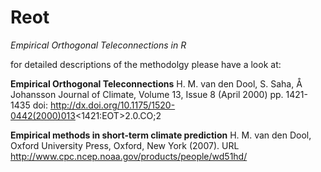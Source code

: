 Reot
====

*Empirical Orthogonal Teleconnections in R*



for detailed descriptions of the methodolgy please have a look at:

**Empirical Orthogonal Teleconnections**
H. M. van den Dool, S. Saha, Å Johansson
Journal of Climate, Volume 13, Issue 8 (April 2000) pp. 1421-1435
doi: http://dx.doi.org/10.1175/1520-0442(2000)013<1421:EOT>2.0.CO;2

**Empirical methods in short-term climate prediction**
H. M. van den Dool,
Oxford University Press, Oxford, New York (2007). 
URL http://www.cpc.ncep.noaa.gov/products/people/wd51hd/